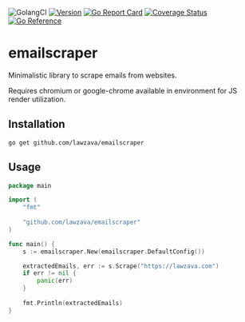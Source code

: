 ![GolangCI](https://github.com/lawzava/emailscraper/workflows/golangci/badge.svg?branch=main)
[![Version](https://img.shields.io/badge/version-v1.1.2-green.svg)](https://github.com/lawzava/emailscraper/releases)
[![Go Report Card](https://goreportcard.com/badge/github.com/lawzava/emailscraper)](https://goreportcard.com/report/github.com/lawzava/emailscraper)
[![Coverage Status](https://coveralls.io/repos/github/lawzava/emailscraper/badge.svg?branch=main)](https://coveralls.io/github/lawzava/emailscraper?branch=main)
[![Go Reference](https://pkg.go.dev/badge/github.com/lawzava/emailscraper.svg)](https://pkg.go.dev/github.com/lawzava/emailscraper)

# emailscraper

Minimalistic library to scrape emails from websites.

Requires chromium or google-chrome available in environment for JS render utilization. 

## Installation

```
go get github.com/lawzava/emailscraper
```

## Usage

```go
package main

import (
	"fmt"
	
	"github.com/lawzava/emailscraper"
)

func main() {
	s := emailscraper.New(emailscraper.DefaultConfig())

	extractedEmails, err := s.Scrape("https://lawzava.com")
	if err != nil {
		panic(err)
	}
	
	fmt.Println(extractedEmails)
}
```
